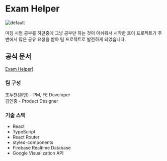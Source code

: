 # Exam Helper

![default](https://github.com/jo-duchan/exam-helper/assets/79234094/dd4b2fc6-f7e4-4398-ae1b-eec7f5ba3ba3)

마침 시험 공부를 하던중에 그냥 공부만 하는 것이 아쉬워서 시작한 토이 프로젝트가 주변에서 많은 공유 요청을 받아 팀 프로젝트로 발전하게 되었습니다.

## 공식 문서

[Exam Helper](https://exam-helper.notion.site/Exam-Helper-10-d437612b838042a89e0bea1a7c22e066?pvs=4)]

### 팀 구성

조두찬(본인) - PM, FE Developer   
김인중 - Product Designer

### 기술 스택

* React
* TypeScript
* React Router
* styled-components
* Firebase Realtime Database
* Google Visualization API
